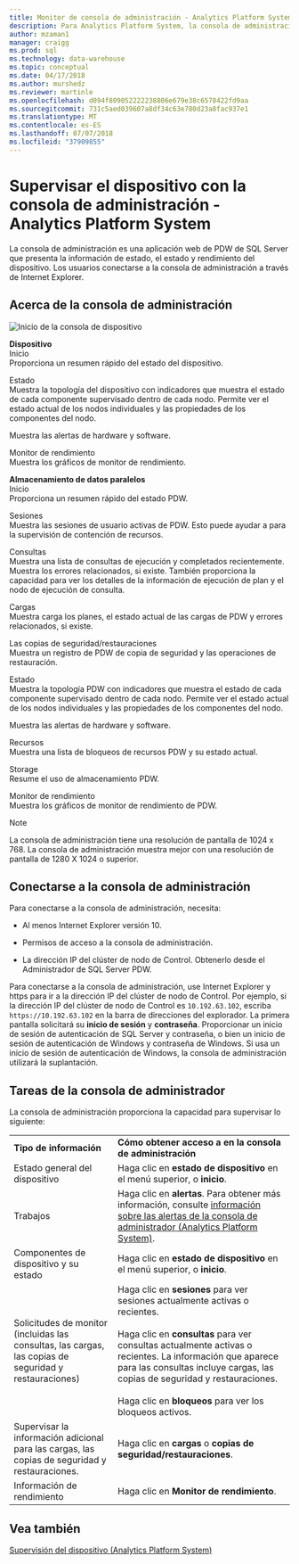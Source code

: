 ```yaml
---
title: Monitor de consola de administración - Analytics Platform System | Microsoft Docs
description: Para Analytics Platform System, la consola de administración es una aplicación web que presenta la información de estado, el estado y rendimiento del dispositivo. Los usuarios conectarse a la consola de administración a través de un explorador de internet.
author: mzaman1
manager: craigg
ms.prod: sql
ms.technology: data-warehouse
ms.topic: conceptual
ms.date: 04/17/2018
ms.author: murshedz
ms.reviewer: martinle
ms.openlocfilehash: d094f809052222238806e679e38c6578422fd9aa
ms.sourcegitcommit: 731c5aed039607a8df34c63e780d23a8fac937e1
ms.translationtype: MT
ms.contentlocale: es-ES
ms.lasthandoff: 07/07/2018
ms.locfileid: "37909855"
---
```

# <a name="monitor-the-appliance-with-the-admin-console---analytics-platform-system"></a>Supervisar el dispositivo con la consola de administración - Analytics Platform System
La consola de administración es una aplicación web de PDW de SQL Server que presenta la información de estado, el estado y rendimiento del dispositivo. Los usuarios conectarse a la consola de administración a través de Internet Explorer.  
  
## <a name="About"></a>Acerca de la consola de administración  
![Inicio de la consola de dispositivo](./media/monitor-the-appliance-by-using-the-admin-console/SQL_Server_PDW_AdminConsol_ApplHome.png "SQL_Server_PDW_AdminConsol_ApplHome")  
  
**Dispositivo**  
Inicio  
Proporciona un resumen rápido del estado del dispositivo.  
  
Estado  
Muestra la topología del dispositivo con indicadores que muestra el estado de cada componente supervisado dentro de cada nodo. Permite ver el estado actual de los nodos individuales y las propiedades de los componentes del nodo.  
  
Muestra las alertas de hardware y software.  
  
Monitor de rendimiento  
Muestra los gráficos de monitor de rendimiento.  
  
**Almacenamiento de datos paralelos**  
Inicio  
Proporciona un resumen rápido del estado PDW.  
  
Sesiones  
Muestra las sesiones de usuario activas de PDW. Esto puede ayudar a para la supervisión de contención de recursos.  
  
Consultas  
Muestra una lista de consultas de ejecución y completados recientemente. Muestra los errores relacionados, si existe. También proporciona la capacidad para ver los detalles de la información de ejecución de plan y el nodo de ejecución de consulta.  
  
Cargas  
Muestra carga los planes, el estado actual de las cargas de PDW y errores relacionados, si existe.  
  
Las copias de seguridad/restauraciones  
Muestra un registro de PDW de copia de seguridad y las operaciones de restauración.  
  
Estado  
Muestra la topología PDW con indicadores que muestra el estado de cada componente supervisado dentro de cada nodo. Permite ver el estado actual de los nodos individuales y las propiedades de los componentes del nodo.  
  
Muestra las alertas de hardware y software.  
  
Recursos  
Muestra una lista de bloqueos de recursos PDW y su estado actual.  
  
Storage  
Resume el uso de almacenamiento PDW.  
  
Monitor de rendimiento  
Muestra los gráficos de monitor de rendimiento de PDW.  
 
> [!NOTE]  
> La consola de administración tiene una resolución de pantalla de 1024 x 768. La consola de administración muestra mejor con una resolución de pantalla de 1280 X 1024 o superior.  
  
## <a name="Connect"></a>Conectarse a la consola de administración  
Para conectarse a la consola de administración, necesita:  
  
-   Al menos Internet Explorer versión 10.  
  
-   Permisos de acceso a la consola de administración. <!-- MISSING LINKS See [Grant Permissions to Use the Admin Console &#40;SQL Server PDW&#41;](../sqlpdw/grant-permissions-to-use-the-admin-console-sql-server-pdw.md).  -->  
  
-   La dirección IP del clúster de nodo de Control.  Obtenerlo desde el Administrador de SQL Server PDW.  
  
Para conectarse a la consola de administración, use Internet Explorer y https para ir a la dirección IP del clúster de nodo de Control. Por ejemplo, si la dirección IP del clúster de nodo de Control es `10.192.63.102`, escriba `https://10.192.63.102` en la barra de direcciones del explorador. La primera pantalla solicitará su **inicio de sesión** y **contraseña**. Proporcionar un inicio de sesión de autenticación de SQL Server y contraseña, o bien un inicio de sesión de autenticación de Windows y contraseña de Windows. Si usa un inicio de sesión de autenticación de Windows, la consola de administración utilizará la suplantación.  
  
## <a name="RelatedTasks"></a>Tareas de la consola de administrador  
La consola de administración proporciona la capacidad para supervisar lo siguiente:  
  
|||  
|-|-|  
|**Tipo de información**|**Cómo obtener acceso a en la consola de administración**|  
|Estado general del dispositivo|Haga clic en **estado de dispositivo** en el menú superior, o **inicio**.|  
|Trabajos|Haga clic en **alertas**. Para obtener más información, consulte [información sobre las alertas de la consola de administrador &#40;Analytics Platform System&#41;](understanding-admin-console-alerts.md).|  
|Componentes de dispositivo y su estado|Haga clic en **estado de dispositivo** en el menú superior, o **inicio**.|  
|Solicitudes de monitor (incluidas las consultas, las cargas, las copias de seguridad y restauraciones)|Haga clic en **sesiones** para ver sesiones actualmente activas o recientes.<br /><br />Haga clic en **consultas** para ver consultas actualmente activas o recientes. La información que aparece para las consultas incluye cargas, las copias de seguridad y restauraciones.<br /><br />Haga clic en **bloqueos** para ver los bloqueos activos.|  
|Supervisar la información adicional para las cargas, las copias de seguridad y restauraciones.|Haga clic en **cargas** o **copias de seguridad/restauraciones**.|  
|Información de rendimiento|Haga clic en **Monitor de rendimiento**.|  
  
## <a name="see-also"></a>Vea también  
[Supervisión del dispositivo &#40;Analytics Platform System&#41;](appliance-monitoring.md)  
  
